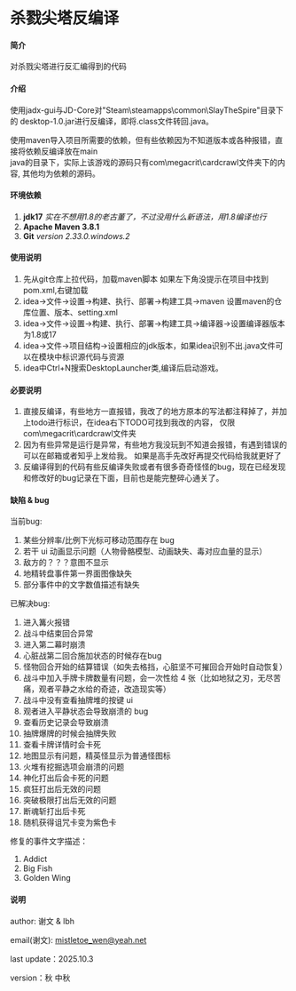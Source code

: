 # 杀戮尖塔反编译

#### 简介
对杀戮尖塔进行反汇编得到的代码

#### 介绍
使用jadx-gui与JD-Core对"Steam\steamapps\common\SlayTheSpire"目录下的
desktop-1.0.jar进行反编译，即将.class文件转回.java。

使用maven导入项目所需要的依赖，但有些依赖因为不知道版本或各种报错，直接将依赖反编译放在main\
java的目录下，实际上该游戏的源码只有com\megacrit\cardcrawl文件夹下的内容,
其他均为依赖的源码。

#### 环境依赖

1.  **jdk17** _实在不想用1.8的老古董了，不过没用什么新语法，用1.8编译也行_
2.  **Apache Maven 3.8.1** 
3.  **Git** _version 2.33.0.windows.2_

#### 使用说明

1. 先从git仓库上拉代码，加载maven脚本 如果左下角没提示在项目中找到pom.xml,右键加载
2. idea->文件->设置->构建、执行、部署->构建工具->maven 设置maven的仓库位置、版本、setting.xml
3. idea->文件->设置->构建、执行、部署->构建工具->编译器->设置编译器版本为1.8或17
4. idea->文件->项目结构->设置相应的jdk版本，如果idea识别不出.java文件可以在模块中标识源代码与资源
5. idea中Ctrl+N搜索DesktopLauncher类,编译后启动游戏。

#### 必要说明
1. 直接反编译，有些地方一直报错，我改了的地方原本的写法都注释掉了，并加上todo进行标识，在idea右下TODO可找到我改的内容，
仅限com\megacrit\cardcrawl文件夹
2. 因为有些异常是运行是异常，有些地方我没玩到不知道会报错，有遇到错误的可以在邮箱或者知乎上发给我。
如果是高手先改好再提交代码给我就更好了
3. 反编译得到的代码有些反编译失败或者有很多奇奇怪怪的bug，现在已经发现和修改好的bug记录在下面，目前也是能完整碎心通关了。

#### 缺陷 & bug 

当前bug:
1. 某些分辨率/比例下光标可移动范围存在 bug
2. 若干 ui 动画显示问题（人物骨骼模型、动画缺失、毒对应血量的显示）
3. 敌方的？？？意图不显示
4. 地精转盘事件第一界面图像缺失
5. 部分事件中的文字数值描述有缺失


已解决bug:
1. 进入篝火报错
2. 战斗中结束回合异常
3. 进入第二幕时崩溃
4. 心脏战第二回合施加状态的时候存在bug
5. 怪物回合开始的结算错误（如失去格挡，心脏坚不可摧回合开始时自动恢复）
6. 战斗中加入手牌卡牌数量有问题，会一次性给 4 张（比如地狱之刃，无尽苦痛，观者平静之水给的奇迹，改造现实等）
7. 战斗中没有查看抽牌堆的按键 ui
8. 观者进入平静状态会导致崩溃的 bug
9. 查看历史记录会导致崩溃
10. 抽牌爆牌的时候会抽牌失败
11. 查看卡牌详情时会卡死
12. 地图显示有问题，精英怪显示为普通怪图标
13. 火堆有挖掘选项会崩溃的问题
14. 神化打出后会卡死的问题
15. 疯狂打出后无效的问题
16. 突破极限打出后无效的问题
17. 断魂斩打出后卡死
18. 随机获得诅咒卡变为紫色卡

修复的事件文字描述：
1. Addict
2. Big Fish
3. Golden Wing

#### 说明
author: 谢文 & lbh

email(谢文): mistletoe_wen@yeah.net

last update：2025.10.3

version：秋 中秋



